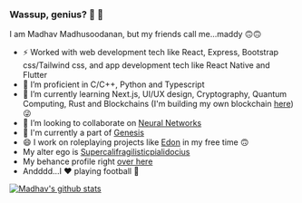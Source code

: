 ### Wassup, genius? 👀 👋 

<!--
**madhav-madhusoodanan/madhav-madhusoodanan** is a ✨ _special_ ✨ repository because its `README.md` (this file) appears on your GitHub profile.

Here are some ideas to get you started:

- 🔭 I’m currently working on ...
- 🌱 I’m currently learning ...
- 👯 I’m looking to collaborate on ...
- 🤔 I’m looking for help with ...
- 💬 Ask me about Life 
- 📫 How to reach me: ...
- 😄 Pronouns: ...
- ⚡ Fun fact: ...
- 🔭 I’m working on [Chillax](https://github.com/madhav-madhusoodanan/Chillax)
-->
I am Madhav Madhusoodanan, but my friends call me...maddy 🙃🙃
- ⚡ Worked with web development tech like React, Express, Bootstrap css/Tailwind css, and app development tech like React Native and Flutter
- 🌟 I’m proficient in C/C++, Python and Typescript
- 🌱 I’m currently learning Next.js, UI/UX design, Cryptography, Quantum Computing, Rust and Blockchains (I'm building my own blockchain [here](https://github.com/madhav-madhusoodanan/blockchain)) 😜
- 👯 I’m looking to collaborate on [Neural Networks](https://github.com/madhav-madhusoodanan/neural-networks)
- 🌟 I'm currently a part of [Genesis](https://github.com/decentralised-everything)
- 😄 I work on roleplaying projects like [Edon](https://github.com/madhav-madhusoodanan/edon) in my free time 🙃
- My alter ego is [Supercalifragilisticpialidocius](https://github.com/Supercalifragilisticpialidocius)
- My behance profile right [over here](https://www.behance.net/madhav_madhusoodanan/)
- Andddd...I ❤️ playing football 🌟

[![Madhav's github stats](https://github-readme-stats.vercel.app/api?username=madhav-madhusoodanan&show_icons=true)](https://github.com/anuraghazra/github-readme-stats)

